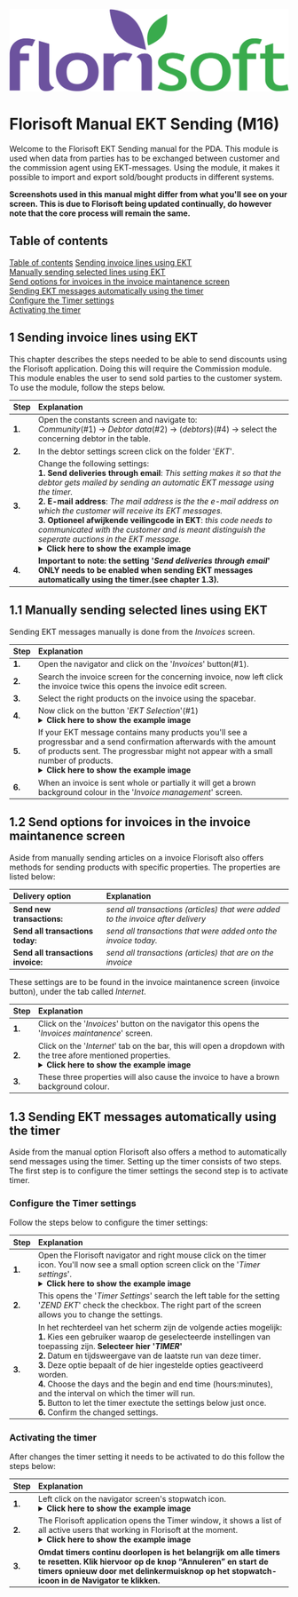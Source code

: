 ﻿<img src="../../fslogo.png">

# Florisoft Manual EKT Sending (M16)
  
Welcome to the Florisoft EKT Sending manual for the PDA. This module is used when data from parties has to be exchanged between customer and the commission agent using EKT-messages. Using the module, it makes it possible to import and export sold/bought products in
different systems.

**Screenshots used in this manual might differ from what you'll see on your screen. This is due to Florisoft being updated continually, do however note that the core process will remain the same.**


## Table of contents

[Table of contents](#table-of-contents)
[Sending invoice lines using EKT](#1-sending-invoice-lines-using-ekt)  
[Manually sending selected lines using EKT](#11-manually-sending-selected-lines-using-ekt)  
[Send options for invoices in the invoice maintanence screen](#12-send-options-for-invoices-in-the-invoice-maintanence-screen)  
[Sending EKT messages automatically using the timer](#13-sending-ekt-messages-automatically-using-the-timer)  
[Configure the Timer settings](#configure-the-timer-settings)  
[Activating the timer](#activating-the-timer)


## 1 Sending invoice lines using EKT

This chapter describes the steps needed to be able to send discounts
using the Florisoft application. Doing this will require the Commission
module. This module enables the user to send sold parties to the
customer system. To use the module, follow the steps below.

|Step|Explanation|
|:--|:--|
|**1.**|Open the constants screen and navigate to:<br> *Community*(#1) → *Debtor data*(#2) → (*debtors*)(#4) → select the concerning debtor in the table.|
|**2.**|In the debtor settings screen click on the folder '*EKT*'.|
|**3.**|Change the following settings:<br>**1.** **Send deliveries through email**: *This setting makes it so that the debtor gets mailed by sending an automatic EKT message using the timer.* <br> **2.** **E-mail address**: *The mail address is the the e-mail address on which the customer will receive its EKT messages.* <br> **3.** **Optioneel afwijkende veilingcode in EKT**: *this code needs to communicated with the customer and is meant distinguish the seperate auctions in the EKT message.*<details><summary><b>Click here to show the example image<b></summary><img src=".Commissionair Manual - ENG\media\image1.png" style="width:6.3in;height:4.26458in" /></details>|  
|**4.**|**Important to note: the setting '*Send deliveries through email*' ONLY needs to be enabled when sending EKT messages automatically using the timer.(see chapter  1.3).**|



## 1.1 Manually sending selected lines using EKT

Sending EKT messages manually is done from the *Invoices* screen. 

|Step|Explanation|
|:--|:--|
|**1.**|Open the navigator and click on the '*Invoices*' button(#1).|
|**2.**|Search the invoice screen for the concerning invoice, now left click the invoice twice this opens the invoice edit screen.|
|**3.**|Select the right products on the invoice using the spacebar.|
|**4.**|Now click on the button '*EKT Selection*'(#1)<details><summary><b>Click here to show the example image<b></summary><img src=".Commissionair Manual - ENG\media\image2.png" style="width:6.3in;height:4.26458in"></details>|
|**5.**|If your EKT message contains many products you'll see a progressbar and a send confirmation afterwards with the amount of products sent. The progressbar might not appear with a small number of products.<details><summary><b>Click here to show the example image<b></summary><img src=".Commissionair Manual - ENG\media\image7.png"></details> |
|**6.**|When an invoice is sent whole or partially it will get a brown background colour in the '*Invoice management*' screen.|


## 1.2 Send options for invoices in the invoice maintanence screen

Aside from manually sending articles on a invoice Florisoft also offers methods for sending products with specific properties. The properties are listed below:

|Delivery option|Explanation|
|:--|:--|
|**Send new transactions:**|*send all transactions (articles) that were added to the invoice after delivery*|
|**Send all transactions today:**|*send all transactions that were added onto the invoice today.*|
|**Send all transactions invoice:**|*send all transactions (articles) that are on the invoice*|

These settings are to be found in the invoice maintanence screen (invoice button), under the tab called *Internet*.

|Step|Explanation|
|:--|:--|
|**1.**|Click on the '*Invoices*' button on the navigator this opens the '*Invoices maintanence*' screen.|
|**2.**|Click on the '*Internet*' tab on the bar, this will open a dropdown with the tree afore mentioned properties.<details><summary><b>Click here to show the example image<b></summary><img src=".Commissionair Manual - ENG\media\image14.png" style="width:6.3in;height:4.26458in" /></details>|
|**3.**|These three properties will also cause the invoice to have a brown background colour.|

## 1.3 Sending EKT messages automatically using the timer

Aside from the manual option Florisoft also offers a method to automatically send messages using the timer. Setting up the timer consists of two steps. The first step is to configure the timer settings the second step is to activate timer.

### Configure the Timer settings

Follow the steps below to configure the timer settings:

|Step|Explanation|
|:--|:--|
|**1.**|Open the Florisoft navigator and right mouse click on the timer icon. You'll now see a small option screen click on the '*Timer settings*'.<details><summary><b>Click here to show the example image<b></summary><img src=".Commissionair Manual - ENG\media\image10.png"/></details>|
|**2.**|This opens the '*Timer Settings*' search the left table for the setting '*ZEND EKT*' check the checkbox. The right part of the screen allows you to change the settings.|
|**3.**|In het rechterdeel van het scherm zijn de volgende acties mogelijk:<br>**1.** Kies een gebruiker waarop de geselecteerde instellingen van toepassing zijn. **Selecteer hier '*TIMER*'**<br>**2.** Datum en tijdsweergave van de laatste run van deze timer.<br>**3.** Deze optie bepaalt of de hier ingestelde opties geactiveerd worden.<br>**4.** Choose the days and the begin and end time (hours:minutes), and the interval on which the timer will run.<br>**5.** Button to let the timer exectute the settings below just once.<br>**6.** Confirm the changed settings.|


### Activating the timer

After changes the timer setting it needs to be activated to do this follow the steps below:

|Step|Explanation|
|:--|:--|
|**1.**|Left click on the navigator screen's stopwatch icon.<details><summary><b>Click here to show the example image<b></summary><img src=".Commissionair Manual - ENG\media\image12.png"></details>|
|**2.**|The Florisoft application opens the Timer window, it shows a list of all active users that working in Florisoft at the moment.<details><summary><b>Click here to show the example image<b></summary><img src=".Commissionair Manual - ENG\media\image13.png" style="width:6.3in;height:4.26458in" /></details>|
|**3.**|**Omdat timers continu doorlopen is het belangrijk om alle timers te resetten. Klik hiervoor op de knop “Annuleren” en start de timers opnieuw door met delinkermuisknop op het stopwatch-icoon in de Navigator te klikken.**|